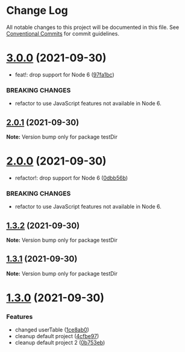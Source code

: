 # Change Log

All notable changes to this project will be documented in this file.
See [Conventional Commits](https://conventionalcommits.org) for commit guidelines.

# [3.0.0](https://github.com/knitesh/test-delete/compare/v2.0.1...v3.0.0) (2021-09-30)


* feat!: drop support for Node 6 ([97fa1bc](https://github.com/knitesh/test-delete/commit/97fa1bcf4e307b3531c4e1153842b0dd5e686083))


### BREAKING CHANGES

* refactor to use JavaScript features not available in Node 6.





## [2.0.1](https://github.com/knitesh/test-delete/compare/v2.0.0...v2.0.1) (2021-09-30)

**Note:** Version bump only for package testDir





# [2.0.0](https://github.com/knitesh/test-delete/compare/v1.3.2...v2.0.0) (2021-09-30)


* refactor!: drop support for Node 6 ([0dbb56b](https://github.com/knitesh/test-delete/commit/0dbb56b69d6afa2e3fe3540fb91d1fb027ab74f2))


### BREAKING CHANGES

* refactor to use JavaScript features not available in Node 6.





## [1.3.2](https://github.com/knitesh/test-delete/compare/v1.3.1...v1.3.2) (2021-09-30)

**Note:** Version bump only for package testDir





## [1.3.1](https://github.com/knitesh/test-delete/compare/v1.3.0...v1.3.1) (2021-09-30)

**Note:** Version bump only for package testDir





# [1.3.0](https://github.com/knitesh/test-delete/compare/v1.0.0...v1.3.0) (2021-09-30)


### Features

* changed userTable ([1ce8ab0](https://github.com/knitesh/test-delete/commit/1ce8ab0c86197c135da93820bdb3aa3f8b097d9d))
* cleanup default project ([4cfbe97](https://github.com/knitesh/test-delete/commit/4cfbe975a9aa08d9441921dd142ad1e0dcd84c6a))
* cleanup default project 2 ([0b753eb](https://github.com/knitesh/test-delete/commit/0b753eb14b626b4b9f0cf0b153349af128374e82))
